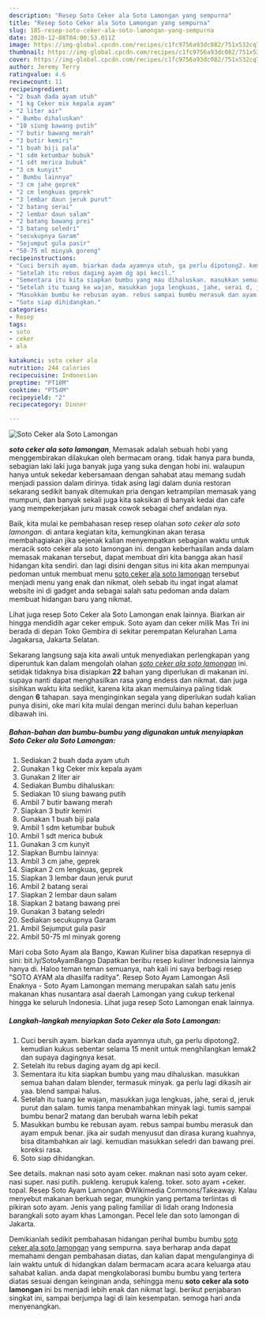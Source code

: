 ```yaml
---
description: "Resep Soto Ceker ala Soto Lamongan yang sempurna"
title: "Resep Soto Ceker ala Soto Lamongan yang sempurna"
slug: 185-resep-soto-ceker-ala-soto-lamongan-yang-sempurna
date: 2020-12-08T04:00:53.011Z
image: https://img-global.cpcdn.com/recipes/c1fc9756a93dc082/751x532cq70/soto-ceker-ala-soto-lamongan-foto-resep-utama.jpg
thumbnail: https://img-global.cpcdn.com/recipes/c1fc9756a93dc082/751x532cq70/soto-ceker-ala-soto-lamongan-foto-resep-utama.jpg
cover: https://img-global.cpcdn.com/recipes/c1fc9756a93dc082/751x532cq70/soto-ceker-ala-soto-lamongan-foto-resep-utama.jpg
author: Jeremy Terry
ratingvalue: 4.6
reviewcount: 11
recipeingredient:
- "2 buah dada ayam utuh"
- "1 kg Ceker mix kepala ayam"
- "2 liter air"
- " Bumbu dihaluskan"
- "10 siung bawang putih"
- "7 butir bawang merah"
- "3 butir kemiri"
- "1 buah biji pala"
- "1 sdm ketumbar bubuk"
- "1 sdt merica bubuk"
- "3 cm kunyit"
- " Bumbu lainnya"
- "3 cm jahe geprek"
- "2 cm lengkuas geprek"
- "3 lembar daun jeruk purut"
- "2 batang serai"
- "2 lembar daun salam"
- "2 batang bawang prei"
- "3 batang seledri"
- "secukupnya Garam"
- "Sejumput gula pasir"
- "50-75 ml minyak goreng"
recipeinstructions:
- "Cuci bersih ayam. biarkan dada ayamnya utuh, ga perlu dipotong2. kemudian kukus sebentar selama 15 menit untuk menghilangkan lemak2 dan supaya dagingnya kesat."
- "Setelah itu rebus daging ayam dg api kecil."
- "Sementara itu kita siapkan bumbu yang mau dihaluskan. masukkan semua bahan dalam blender, termasuk minyak. ga perlu lagi dikasih air yaa. blend sampai halus."
- "Setelah itu tuang ke wajan, masukkan juga lengkuas, jahe, serai d, jeruk purut dan salam. tumis tanpa menambahkan minyak lagi. tumis sampai bumbu benar2 matang dan berubah warna lebih pekat"
- "Masukkan bumbu ke rebusan ayam. rebus sampai bumbu merasuk dan ayam empuk benar. jika air sudah menyusut dan dirasa kurang kuahnya, bisa ditambahkan air lagi. kemudian masukkan seledri dan bawang prei. koreksi rasa."
- "Soto siap dihidangkan."
categories:
- Resep
tags:
- soto
- ceker
- ala

katakunci: soto ceker ala 
nutrition: 244 calories
recipecuisine: Indonesian
preptime: "PT18M"
cooktime: "PT54M"
recipeyield: "2"
recipecategory: Dinner

---
```



![Soto Ceker ala Soto Lamongan](https://img-global.cpcdn.com/recipes/c1fc9756a93dc082/751x532cq70/soto-ceker-ala-soto-lamongan-foto-resep-utama.jpg)

<b><i>soto ceker ala soto lamongan</i></b>, Memasak adalah sebuah hobi yang menggembirakan dilakukan oleh bermacam orang. tidak hanya para bunda, sebagian laki laki juga banyak juga yang suka dengan hobi ini. walaupun hanya untuk sekedar kebersamaan dengan sahabat atau memang sudah menjadi passion dalam dirinya. tidak asing lagi dalam dunia restoran sekarang sedikit banyak ditemukan pria dengan ketrampilan memasak yang mumpuni, dan banyak sekali juga kita saksikan di banyak kedai dan cafe yang mempekerjakan juru masak cowok sebagai chef andalan nya.

Baik, kita mulai ke pembahasan resep resep olahan <i>soto ceker ala soto lamongan</i>. di antara kegiatan kita, kemungkinan akan terasa membahagiakan jika sejenak kalian menyempatkan sebagian waktu untuk meracik soto ceker ala soto lamongan ini. dengan keberhasilan anda dalam memasak makanan tersebut, dapat membuat diri kita bangga akan hasil hidangan kita sendiri. dan lagi disini dengan situs ini kita akan mempunyai pedoman untuk membuat menu <u>soto ceker ala soto lamongan</u> tersebut menjadi menu yang enak dan nikmat, oleh sebab itu ingat ingat alamat website ini di gadget anda sebagai salah satu pedoman anda dalam membuat hidangan baru yang nikmat.

Lihat juga resep Soto Ceker ala Soto Lamongan enak lainnya. Biarkan air hingga mendidih agar ceker empuk. Soto ayam dan ceker milik Mas Tri ini berada di depan Toko Gembira di sekitar perempatan Kelurahan Lama Jagakarsa, Jakarta Selatan.


Sekarang langsung saja kita awali untuk menyediakan perlengkapan yang diperuntuk kan dalam mengolah olahan <u><i>soto ceker ala soto lamongan</i></u> ini. setidak tidaknya bisa disiapkan <b>22</b> bahan yang diperlukan di makanan ini. supaya nanti dapat menghasilkan rasa yang endess dan nikmat. dan juga sisihkan waktu kita sedikit, karena kita akan memulainya paling tidak dengan <b>6</b> tahapan. saya menginginkan segala yang diperlukan sudah kalian punya disini, oke mari kita mulai dengan merinci dulu bahan keperluan dibawah ini.

<!--inarticleads1-->

##### Bahan-bahan dan bumbu-bumbu yang digunakan untuk menyiapkan Soto Ceker ala Soto Lamongan:

1. Sediakan 2 buah dada ayam utuh
1. Gunakan 1 kg Ceker mix kepala ayam
1. Gunakan 2 liter air
1. Sediakan  Bumbu dihaluskan:
1. Sediakan 10 siung bawang putih
1. Ambil 7 butir bawang merah
1. Siapkan 3 butir kemiri
1. Gunakan 1 buah biji pala
1. Ambil 1 sdm ketumbar bubuk
1. Ambil 1 sdt merica bubuk
1. Gunakan 3 cm kunyit
1. Siapkan  Bumbu lainnya:
1. Ambil 3 cm jahe, geprek
1. Siapkan 2 cm lengkuas, geprek
1. Siapkan 3 lembar daun jeruk purut
1. Ambil 2 batang serai
1. Siapkan 2 lembar daun salam
1. Siapkan 2 batang bawang prei
1. Gunakan 3 batang seledri
1. Sediakan secukupnya Garam
1. Ambil Sejumput gula pasir
1. Ambil 50-75 ml minyak goreng


Mari coba Soto Ayam ala Bango, Kawan Kuliner bisa dapatkan resepnya di sini: bit.ly/SotoAyamBango Dapatkan beribu resep kuliner Indonesia lainnya hanya di. Haloo teman teman semuanya, nah kali ini saya berbagi resep &#34;SOTO AYAM ala dhasilfa raditya&#34;. Resep Soto Ayam Lamongan Asli Enaknya - Soto Ayam Lamongan memang merupakan salah satu jenis makanan khas nusantara asal daerah Lamongan yang cukup terkenal hingga ke seluruh Indonesia. Lihat juga resep Soto Lamongan enak lainnya. 

<!--inarticleads2-->

##### Langkah-langkah menyiapkan Soto Ceker ala Soto Lamongan:

1. Cuci bersih ayam. biarkan dada ayamnya utuh, ga perlu dipotong2. kemudian kukus sebentar selama 15 menit untuk menghilangkan lemak2 dan supaya dagingnya kesat.
1. Setelah itu rebus daging ayam dg api kecil.
1. Sementara itu kita siapkan bumbu yang mau dihaluskan. masukkan semua bahan dalam blender, termasuk minyak. ga perlu lagi dikasih air yaa. blend sampai halus.
1. Setelah itu tuang ke wajan, masukkan juga lengkuas, jahe, serai d, jeruk purut dan salam. tumis tanpa menambahkan minyak lagi. tumis sampai bumbu benar2 matang dan berubah warna lebih pekat
1. Masukkan bumbu ke rebusan ayam. rebus sampai bumbu merasuk dan ayam empuk benar. jika air sudah menyusut dan dirasa kurang kuahnya, bisa ditambahkan air lagi. kemudian masukkan seledri dan bawang prei. koreksi rasa.
1. Soto siap dihidangkan.


See details. maknan nasi soto ayam ceker. maknan nasi soto ayam ceker. nasi super. nasi putih. pukleng. kerupuk kaleng. toker. soto ayam +ceker. topal. Resep Soto Ayam Lamongan ©Wikimedia Commons/Takeaway. Kalau menyebut makanan berkuah segar, mungkin yang pertama terlintas di pikiran soto ayam. Jenis yang paling familiar di lidah orang Indonesia barangkali soto ayam khas Lamongan. Pecel lele dan soto lamongan di Jakarta. 

Demikianlah sedikit pembahasan hidangan perihal bumbu bumbu <u>soto ceker ala soto lamongan</u> yang sempurna. saya berharap anda dapat memahami dengan pembahasan diatas, dan kalian dapat mengulanginya di lain waktu untuk di hidangkan dalam bermacam acara acara keluarga atau sahabat kalian. anda dapat mengkolaborasi bumbu bumbu yang tertera diatas sesuai dengan keinginan anda, sehingga menu <b>soto ceker ala soto lamongan</b> ini bs menjadi lebih enak dan nikmat lagi. berikut penjabaran singkat ini, sampai berjumpa lagi di lain kesempatan. semoga hari anda menyenangkan.
